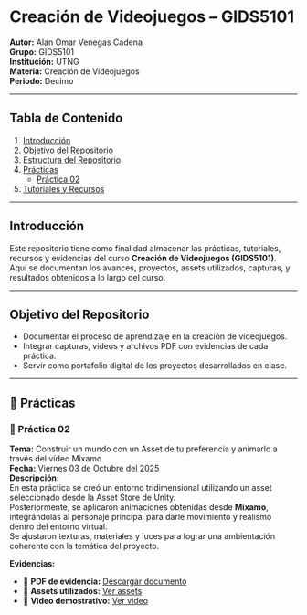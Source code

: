 # Creación de Videojuegos – GIDS5101

**Autor:** Alan Omar Venegas Cadena  
**Grupo:** GIDS5101  
**Institución:** UTNG  
**Materia:** Creación de Videojuegos  
**Periodo:** Decimo

---

##  Tabla de Contenido

1. [Introducción](#introducción)
2. [Objetivo del Repositorio](#objetivo-del-repositorio)
3. [Estructura del Repositorio](#estructura-del-repositorio)
4. [Prácticas](#prácticas)
   - [Práctica 02](#práctica-02)
5. [Tutoriales y Recursos](#tutoriales-y-recursos)

---

##  Introducción

Este repositorio tiene como finalidad almacenar las prácticas, tutoriales, recursos y evidencias del curso **Creación de Videojuegos (GIDS5101)**.  
Aquí se documentan los avances, proyectos, assets utilizados, capturas, y resultados obtenidos a lo largo del curso.

---

##  Objetivo del Repositorio

- Documentar el proceso de aprendizaje en la creación de videojuegos.  
- Integrar capturas, videos y archivos PDF con evidencias de cada práctica.  
- Servir como portafolio digital de los proyectos desarrollados en clase.

---
## 🧩 Prácticas

### 🧠 Práctica 02  
**Tema:** Construir un mundo con un Asset de tu preferencia y animarlo a través del vídeo Mixamo  
**Fecha:** Viernes 03 de Octubre del 2025  
**Descripción:**  
En esta práctica se creó un entorno tridimensional utilizando un asset seleccionado desde la Asset Store de Unity.  
Posteriormente, se aplicaron animaciones obtenidas desde **Mixamo**, integrándolas al personaje principal para darle movimiento y realismo dentro del entorno virtual.  
Se ajustaron texturas, materiales y luces para lograr una ambientación coherente con la temática del proyecto.


**Evidencias:**  
- 📄 **PDF de evidencia:** <a href="https://raw.githubusercontent.com/ABOK451/Creacion-de-Videojuegos-GIDS5101/main/Practicas/Practica02/Practica02.pdf" download>Descargar documento</a>
- 🧰 **Assets utilizados:** [Ver assets](./Practicas/Practica02/assets/practica02.unitypackage) 
- 🎥 **Video demostrativo:** [Ver video](#)  



